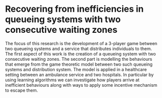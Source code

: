 # Recovering from inefficiencies in queueing systems with two consecutive waiting zones

The focus of this research is the development of a 3-player game between two 
queueing systems and a service that distributes individuals to them. 
The first aspect of this work is the creation of a queueing system with two 
consecutive waiting zones.
The second part is modelling the behaviours that emerge from the game theoretic
model between two such queueing systems and distribution system.
The model is applied in a healthcare setting between an ambulance service and
two hospitals.
In particular by using learning algorithms we can investigate how players arrive
at inefficient behaviours along with ways to apply some incentive mechanism to
escape them.